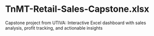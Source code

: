 # TnMT-Retail-Sales-Capstone.xlsx
Capstone project from UTIVA: Interactive Excel dashboard with sales analysis, profit tracking, and actionable insights

